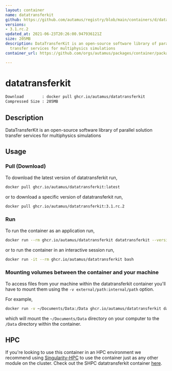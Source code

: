 ```yaml
---
layout: container
name: datatransferkit
github: https://github.com/autamus/registry/blob/main/containers/d/datatransferkit/spack.yaml
versions:
- 3.1.rc.2
updated_at: 2021-06-23T20:26:00.947936121Z
size: 205MB
description: DataTransferKit is an open-source software library of parallel solution
  transfer services for multiphysics simulations
container_url: https://github.com/orgs/autamus/packages/container/package/datatransferkit

---
```

# datatransferkit
```bash 
Download        : docker pull ghcr.io/autamus/datatransferkit
Compressed Size : 205MB
```

## Description
DataTransferKit is an open-source software library of parallel solution transfer services for multiphysics simulations

## Usage
### Pull (Download)
To download the latest version of datatransferkit run,

```bash
docker pull ghcr.io/autamus/datatransferkit:latest
```

or to download a specific version of datatransferkit run,

```bash
docker pull ghcr.io/autamus/datatransferkit:3.1.rc.2
```
### Run
To run the container as an application run,
```bash
docker run --rm ghcr.io/autamus/datatransferkit datatransferkit --version
```

or to run the container in an interactive session run,
```bash
docker run -it --rm ghcr.io/autamus/datatransferkit bash
```

### Mounting volumes between the container and your machine
To access files from your machine within the datatransferkit container you'll have to mount them using the `-v external/path:internal/path` option.

For example,
```bash
docker run -v ~/Documents/Data:/Data ghcr.io/autamus/datatransferkit datatransferkit /Data/myData.csv
```
which will mount the `~/Documents/Data` directory on your computer to the `/Data` directory within the container.

## HPC
If you're looking to use this container in an HPC environment we recommend using [Singularity-HPC](https://singularity-hpc.readthedocs.io) to use the container just as any other module on the cluster. Check out the SHPC datatransferkit container [here](https://singularityhub.github.io/singularity-hpc/r/ghcr.io-autamus-datatransferkit/).